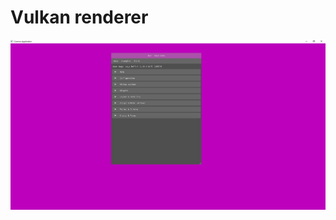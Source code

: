 # Vulkan renderer

![](https://github.com/franzpedd/Engine/blob/main/documentation/vulkan-imgui.jpg?raw=true)
